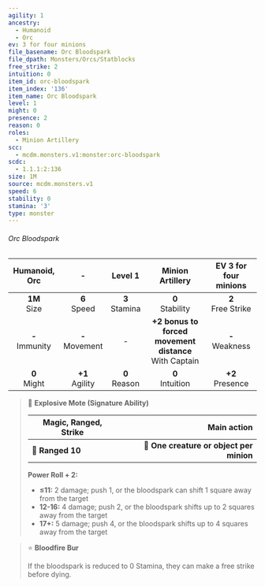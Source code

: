 ```yaml
---
agility: 1
ancestry:
  - Humanoid
  - Orc
ev: 3 for four minions
file_basename: Orc Bloodspark
file_dpath: Monsters/Orcs/Statblocks
free_strike: 2
intuition: 0
item_id: orc-bloodspark
item_index: '136'
item_name: Orc Bloodspark
level: 1
might: 0
presence: 2
reason: 0
roles:
  - Minion Artillery
scc:
  - mcdm.monsters.v1:monster:orc-bloodspark
scdc:
  - 1.1.1:2:136
size: 1M
source: mcdm.monsters.v1
speed: 6
stability: 0
stamina: '3'
type: monster
---
```


###### Orc Bloodspark

|    Humanoid, Orc    |          -          |      Level 1       |                      Minion Artillery                      | EV 3 for four minions  |
| :-----------------: | :-----------------: | :----------------: | :--------------------------------------------------------: | :--------------------: |
|  **1M**<br/> Size   |  **6**<br/> Speed   | **3**<br/> Stamina |                    **0**<br/> Stability                    | **2**<br/> Free Strike |
| **-**<br/> Immunity | **-**<br/> Movement |         -          | **+2 bonus to forced movement distance**<br/> With Captain |  **-**<br/> Weakness   |
|  **0**<br/> Might   | **+1**<br/> Agility | **0**<br/> Reason  |                    **0**<br/> Intuition                    |  **+2**<br/> Presence  |

<!-- -->
> 🏹 **Explosive Mote (Signature Ability)**
>
> | **Magic, Ranged, Strike** |                          **Main action** |
> | ------------------------- | ---------------------------------------: |
> | **📏 Ranged 10**          | **🎯 One creature or object per minion** |
>
> **Power Roll + 2:**
>
> - **≤11:** 2 damage; push 1, or the bloodspark can shift 1 square away from the target
> - **12-16:** 4 damage; push 2, or the bloodspark shifts up to 2 squares away from the target
> - **17+:** 5 damage; push 4, or the bloodspark shifts up to 4 squares away from the target

<!-- -->
> ⭐️ **Bloodfire Bur**
>
> If the bloodspark is reduced to 0 Stamina, they can make a free strike before dying.
